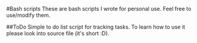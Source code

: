 #Bash scripts
These are bash scripts I wrote for personal use. Feel free to use/modify them.

##ToDo
Simple to do list script for tracking tasks. To learn how to use it please look into source file (it's short :D).